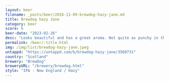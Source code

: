 ```yaml
---
layout: beer
filename: _posts/beer/2016-11-09-brewdog-hazy-jane.md
title: Brewdog hazy Jane
category: beer
score: 6
beer-date: "2023-02-26"
desc: "Looks beautiful and has a great aroma. Not quite as punchy in the taste but still tasty"
permalink: /beer/:title.html
img: /img/list/brewdog-hazy-jane.jpeg
untappd: "https://untappd.com/b/brewdog-hazy-jane/3560731"
country: "Scotland"
brewery: "BrewDog"
breweryURL: "/brewery/brewdog.html"
style: "IPA - New England / Hazy"
---
```

